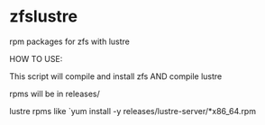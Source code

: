 # zfslustre
rpm packages for zfs with lustre

HOW TO USE:

This script will compile and install zfs AND compile lustre

rpms will be in releases/

lustre rpms like `yum install -y releases/lustre-server/*x86_64.rpm
